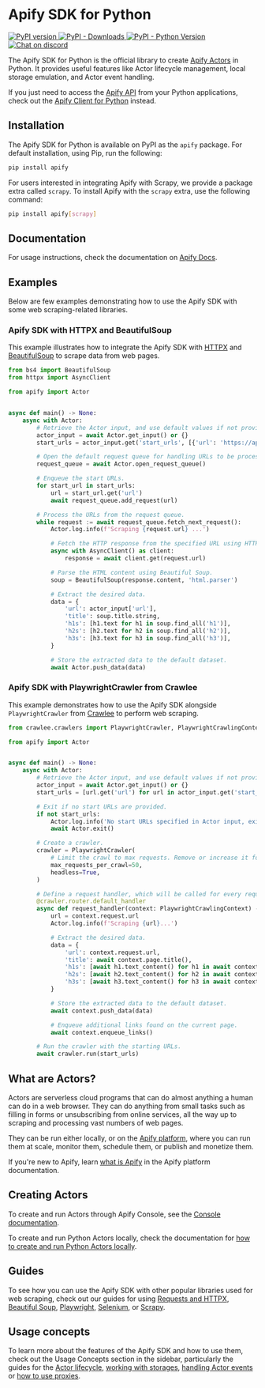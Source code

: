 <p align=center>
    <h1>Apify SDK for Python</h1>
    <a href="https://badge.fury.io/py/apify" rel="nofollow">
        <img src="https://badge.fury.io/py/apify.svg" alt="PyPI version" style="max-width: 100%;">
    </a>
    <a href="https://pypi.org/project/apify/" rel="nofollow">
        <img src="https://img.shields.io/pypi/dm/apify" alt="PyPI - Downloads" style="max-width: 100%;">
    </a>
    <a href="https://pypi.org/project/apify/" rel="nofollow">
        <img src="https://img.shields.io/pypi/pyversions/apify" alt="PyPI - Python Version" style="max-width: 100%;">
    </a>
    <a href="https://discord.gg/jyEM2PRvMU" rel="nofollow">
        <img src="https://img.shields.io/discord/801163717915574323?label=discord" alt="Chat on discord" style="max-width: 100%;">
    </a>
</p>

The Apify SDK for Python is the official library to create [Apify Actors](https://docs.apify.com/platform/actors)
in Python. It provides useful features like Actor lifecycle management, local storage emulation, and Actor
event handling.

If you just need to access the [Apify API](https://docs.apify.com/api/v2) from your Python applications,
check out the [Apify Client for Python](https://docs.apify.com/api/client/python) instead.

## Installation

The Apify SDK for Python is available on PyPI as the `apify` package.
For default installation, using Pip, run the following:

```bash
pip install apify
```

For users interested in integrating Apify with Scrapy, we provide a package extra called `scrapy`.
To install Apify with the `scrapy` extra, use the following command:

```bash
pip install apify[scrapy]
```

## Documentation

For usage instructions, check the documentation on [Apify Docs](https://docs.apify.com/sdk/python/).

## Examples

Below are few examples demonstrating how to use the Apify SDK with some web scraping-related libraries.

### Apify SDK with HTTPX and BeautifulSoup

This example illustrates how to integrate the Apify SDK with [HTTPX](https://www.python-httpx.org/) and [BeautifulSoup](https://pypi.org/project/beautifulsoup4/) to scrape data from web pages.

```python
from bs4 import BeautifulSoup
from httpx import AsyncClient

from apify import Actor


async def main() -> None:
    async with Actor:
        # Retrieve the Actor input, and use default values if not provided.
        actor_input = await Actor.get_input() or {}
        start_urls = actor_input.get('start_urls', [{'url': 'https://apify.com'}])

        # Open the default request queue for handling URLs to be processed.
        request_queue = await Actor.open_request_queue()

        # Enqueue the start URLs.
        for start_url in start_urls:
            url = start_url.get('url')
            await request_queue.add_request(url)

        # Process the URLs from the request queue.
        while request := await request_queue.fetch_next_request():
            Actor.log.info(f'Scraping {request.url} ...')

            # Fetch the HTTP response from the specified URL using HTTPX.
            async with AsyncClient() as client:
                response = await client.get(request.url)

            # Parse the HTML content using Beautiful Soup.
            soup = BeautifulSoup(response.content, 'html.parser')

            # Extract the desired data.
            data = {
                'url': actor_input['url'],
                'title': soup.title.string,
                'h1s': [h1.text for h1 in soup.find_all('h1')],
                'h2s': [h2.text for h2 in soup.find_all('h2')],
                'h3s': [h3.text for h3 in soup.find_all('h3')],
            }

            # Store the extracted data to the default dataset.
            await Actor.push_data(data)
```

### Apify SDK with PlaywrightCrawler from Crawlee

This example demonstrates how to use the Apify SDK alongside `PlaywrightCrawler` from [Crawlee](https://crawlee.dev/python) to perform web scraping.

```python
from crawlee.crawlers import PlaywrightCrawler, PlaywrightCrawlingContext

from apify import Actor


async def main() -> None:
    async with Actor:
        # Retrieve the Actor input, and use default values if not provided.
        actor_input = await Actor.get_input() or {}
        start_urls = [url.get('url') for url in actor_input.get('start_urls', [{'url': 'https://apify.com'}])]

        # Exit if no start URLs are provided.
        if not start_urls:
            Actor.log.info('No start URLs specified in Actor input, exiting...')
            await Actor.exit()

        # Create a crawler.
        crawler = PlaywrightCrawler(
            # Limit the crawl to max requests. Remove or increase it for crawling all links.
            max_requests_per_crawl=50,
            headless=True,
        )

        # Define a request handler, which will be called for every request.
        @crawler.router.default_handler
        async def request_handler(context: PlaywrightCrawlingContext) -> None:
            url = context.request.url
            Actor.log.info(f'Scraping {url}...')

            # Extract the desired data.
            data = {
                'url': context.request.url,
                'title': await context.page.title(),
                'h1s': [await h1.text_content() for h1 in await context.page.locator('h1').all()],
                'h2s': [await h2.text_content() for h2 in await context.page.locator('h2').all()],
                'h3s': [await h3.text_content() for h3 in await context.page.locator('h3').all()],
            }

            # Store the extracted data to the default dataset.
            await context.push_data(data)

            # Enqueue additional links found on the current page.
            await context.enqueue_links()

        # Run the crawler with the starting URLs.
        await crawler.run(start_urls)
```

## What are Actors?

Actors are serverless cloud programs that can do almost anything a human can do in a web browser.
They can do anything from small tasks such as filling in forms or unsubscribing from online services,
all the way up to scraping and processing vast numbers of web pages.

They can be run either locally, or on the [Apify platform](https://docs.apify.com/platform/),
where you can run them at scale, monitor them, schedule them, or publish and monetize them.

If you're new to Apify, learn [what is Apify](https://docs.apify.com/platform/about)
in the Apify platform documentation.

## Creating Actors

To create and run Actors through Apify Console,
see the [Console documentation](https://docs.apify.com/academy/getting-started/creating-actors#choose-your-template).

To create and run Python Actors locally, check the documentation for
[how to create and run Python Actors locally](https://docs.apify.com/sdk/python/docs/overview/running-locally).

## Guides

To see how you can use the Apify SDK with other popular libraries used for web scraping,
check out our guides for using
[Requests and HTTPX](https://docs.apify.com/sdk/python/docs/guides/requests-and-httpx),
[Beautiful Soup](https://docs.apify.com/sdk/python/docs/guides/beautiful-soup),
[Playwright](https://docs.apify.com/sdk/python/docs/guides/playwright),
[Selenium](https://docs.apify.com/sdk/python/docs/guides/selenium),
or [Scrapy](https://docs.apify.com/sdk/python/docs/guides/scrapy).

## Usage concepts

To learn more about the features of the Apify SDK and how to use them,
check out the Usage Concepts section in the sidebar,
particularly the guides for the [Actor lifecycle](https://docs.apify.com/sdk/python/docs/concepts/actor-lifecycle),
[working with storages](https://docs.apify.com/sdk/python/docs/concepts/storages),
[handling Actor events](https://docs.apify.com/sdk/python/docs/concepts/actor-events)
or [how to use proxies](https://docs.apify.com/sdk/python/docs/concepts/proxy-management).

